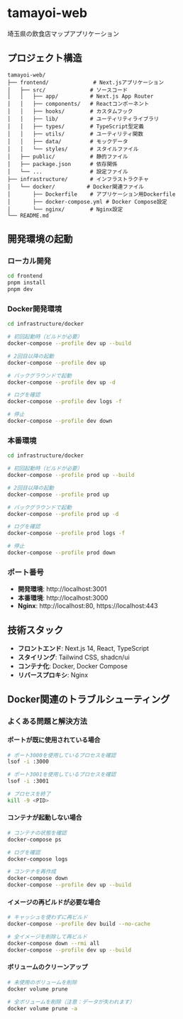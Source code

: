 # tamayoi-web

埼玉県の飲食店マップアプリケーション

## プロジェクト構造

```
tamayoi-web/
├── frontend/              # Next.jsアプリケーション
│   ├── src/              # ソースコード
│   │   ├── app/          # Next.js App Router
│   │   ├── components/   # Reactコンポーネント
│   │   ├── hooks/        # カスタムフック
│   │   ├── lib/          # ユーティリティライブラリ
│   │   ├── types/        # TypeScript型定義
│   │   ├── utils/        # ユーティリティ関数
│   │   ├── data/         # モックデータ
│   │   └── styles/       # スタイルファイル
│   ├── public/           # 静的ファイル
│   ├── package.json      # 依存関係
│   └── ...               # 設定ファイル
├── infrastructure/       # インフラストラクチャ
│   └── docker/          # Docker関連ファイル
│       ├── Dockerfile    # アプリケーション用Dockerfile
│       ├── docker-compose.yml # Docker Compose設定
│       └── nginx/        # Nginx設定
└── README.md
```

## 開発環境の起動

### ローカル開発
```bash
cd frontend
pnpm install
pnpm dev
```

### Docker開発環境
```bash
cd infrastructure/docker

# 初回起動時（ビルドが必要）
docker-compose --profile dev up --build

# 2回目以降の起動
docker-compose --profile dev up

# バックグラウンドで起動
docker-compose --profile dev up -d

# ログを確認
docker-compose --profile dev logs -f

# 停止
docker-compose --profile dev down
```

### 本番環境
```bash
cd infrastructure/docker

# 初回起動時（ビルドが必要）
docker-compose --profile prod up --build

# 2回目以降の起動
docker-compose --profile prod up

# バックグラウンドで起動
docker-compose --profile prod up -d

# ログを確認
docker-compose --profile prod logs -f

# 停止
docker-compose --profile prod down
```

### ポート番号
- **開発環境**: http://localhost:3001
- **本番環境**: http://localhost:3000
- **Nginx**: http://localhost:80, https://localhost:443

## 技術スタック

- **フロントエンド**: Next.js 14, React, TypeScript
- **スタイリング**: Tailwind CSS, shadcn/ui
- **コンテナ化**: Docker, Docker Compose
- **リバースプロキシ**: Nginx

## Docker関連のトラブルシューティング

### よくある問題と解決方法

#### ポートが既に使用されている場合
```bash
# ポート3000を使用しているプロセスを確認
lsof -i :3000

# ポート3001を使用しているプロセスを確認
lsof -i :3001

# プロセスを終了
kill -9 <PID>
```

#### コンテナが起動しない場合
```bash
# コンテナの状態を確認
docker-compose ps

# ログを確認
docker-compose logs

# コンテナを再作成
docker-compose down
docker-compose --profile dev up --build
```

#### イメージの再ビルドが必要な場合
```bash
# キャッシュを使わずに再ビルド
docker-compose --profile dev build --no-cache

# 全イメージを削除して再ビルド
docker-compose down --rmi all
docker-compose --profile dev up --build
```

#### ボリュームのクリーンアップ
```bash
# 未使用のボリュームを削除
docker volume prune

# 全ボリュームを削除（注意：データが失われます）
docker volume prune -a
```

